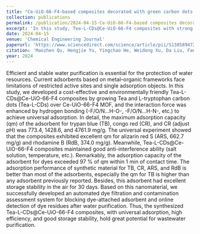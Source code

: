 ```yaml
---
title: "Ce-UiO-66-F4-based composites decorated with green carbon dots for universal adsorption of organic pollutants containing hydrogen bond donors and its application exploration"
collection: publications
permalink: /publication/2024-04-15-Ce-UiO-66-F4-based composites decorated with green carbon dots for universal adsorption of organic pollutants containing hydrogen bond donors and its application exploration
excerpt: 'In this study, Tea-L-CDs@Ce-UiO-66-F4 composites with strong hydrogen bonding was prepared to remove various dyes by modifying green CDs onto Ce-UiO-66-F4 MOF. Real-time water sample test and system test proved that the adsorbent has the potential for engineering application.'
date: 2024-04-15
venue: 'Chemical Engineering Journal'
paperurl: 'https://www.sciencedirect.com/science/article/pii/S1385894724017534'
citation: 'Maozhen Qu, Hengjie Yu, Yingchao He, Weidong Xu, Da Liu, Fang Cheng. Ce-UiO-66-F4-based composites decorated with green carbon dots for universal adsorption of organic pollutants containing hydrogen bond donors and its application exploration. Chemical Engineering Journal, 2024, 486, 150266,'
year: 2024
---
```


Efficient and stable water purification is essential for the protection of water resources. Current adsorbents based on metal–organic frameworks face limitations of restricted active sites and single adsorption objects. In this study, we developed a cost-effective and environmentally friendly Tea-L-CDs@Ce-UiO-66-F4 composites by growing Tea and L-tryptophan carbon dots (Tea-L-CDs) over Ce-UiO-66-F4 MOF, and the interaction force was enhanced by hydrogen bonding (-F/O/N…H-O-, -F/O/N…H-N-, etc.) to achieve universal adsorption. In detail, the maximum adsorption capacity (qm) of the adsorbent for trypan blue (TB), congo red (CR), and CR (adjust pH) was 773.4, 1428.6, and 4761.9 mg/g. The universal experiment showed that the composites exhibited excellent qm for alizarin red S (ARS, 662.7 mg/g) and rhodamine B (RdB, 374.0 mg/g). Meanwhile, Tea-L-CDs@Ce-UiO-66-F4 composites maintained good anti-interference ability (salt solution, temperature, etc.). Remarkably, the adsorption capacity of the adsorbent for dyes exceeded 97 % of qm within 1 min of contact time. The adsorption performance of synthetic material for TB, CR, ARS, and RdB is better than most of the adsorbents, especially the qm for TB is higher than any adsorbent previously reported. Besides, this adsorbent had excellent storage stability in the air for 30 days. Based on this nanomaterial, we successfully developed an automated dye filtration and contamination assessment system for blocking dye-attached adsorbent and online detection of dye residues after water purification. Thus, the synthesized Tea-L-CDs@Ce-UiO-66-F4 composites, with universal adsorption, high efficiency, and good storage stability, hold great potential for wastewater purification.

